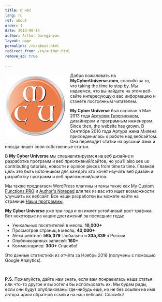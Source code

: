 ```yaml
---
title: О нас
lang: ru
ref: about
order: 1
date: 2013-06-14
author: Arthur Gareginyan
layout: page
permalink: /ru/about.html
redirect_from: /ru/author.html
remove_ad: true

---
```


<img src="/images/WEBSITE/website-logo.png" alt="My Cyber Universe" width="200" class="website-logo" />
<style>
img.website-logo {
	float: left;
	margin-top: 8px;
	margin-right: 15px;
	margin-bottom: 15px;
	//border: 3px solid grey;
	border: none;
}
</style>

Добро пожаловать на **MyCyberUniverse.com**, спасибо за то, что taking the time to stop by. Мы надеемся, что вы найдете на этом веб-сайте интересующую вас информацию и станете постоянным читателем.

**My Cyber Universe** был основан в Мае 2013 года [Артуром Гарегиняном](http://www.arthurgareginyan.com), дизайнером и програмным инженером. Since then, the website has grown. В Сентябре 2016 года Артура жена Милена присоеденилась к работе над вебсайтом. Она переводит статьи на русский язык и иногда пишет свои собственные статьи.

В **My Cyber Universe** мы специализируемся на веб дизайне и разработке программ и веб приолжений/сайтов, но you’ll also see us contributing tutorials, новости и opinion pieces from time to time. Главная цель это быть источником для каждого кто хочет изучать веб дизайн и разработку программ и веб приложений/сайтов. 

Мы также предлагаем WordPress плагины и темы такие как [My Custom Functions PRO](https://www.arthurgareginyan.com/plugin-my-custom-functions-pro.html) и [Author's Notepad](https://www.arthurgareginyan.com/theme-authors-notepad.html) для тех из вас кто ищет возможности улучшить их вебсайт. Все наши разработки вы можете найти на странице [Наши программы](/ru/our-programms.html).

**My Cyber Universe** уже три года и он имеет устойчивый рост трафика. Вот некоторые из наших достижений за последние годы:

* Уникальных посетителей в месяц: **10,000+**
* Просмотров страниц в месяц: **40,000+**
* Alexa рейтинг: **565,379** глобально и **335,339** в России
* Опубликованных записей: **160+**
* Комментариев: **300+** Спасибо!

Это данные статистики из отчёта за Ноябрь 2016 (получены с помощью Google Analytics). 


<br>

**P.S.**
Пожалуйста, дайте нам знать, если вам понравилась наша статья или что-то другое и вы хотели бы использовать их. Мы будем рады, если они будут опубликованы где-нибудь ещё, но не без ссылки на имя автора и/или обратной ссылки на наш вебсайт. Спасибо!


